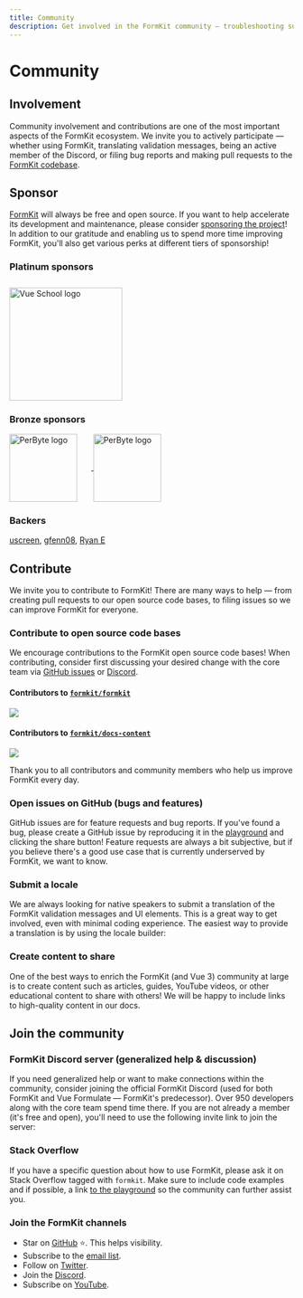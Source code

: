 ```yaml
---
title: Community
description: Get involved in the FormKit community — troubleshooting support, feature requests, project roadmap discussion, and more.
---
```


# Community

<page-toc></page-toc>

## Involvement

Community involvement and contributions are one of the most important aspects of the FormKit ecosystem. We invite you to actively participate — whether using FormKit, translating validation messages, being an active member of the Discord, or filing bug reports and making pull requests to the [FormKit codebase](https://github.com/formkit/formkit).

## Sponsor

[FormKit](https://github.com/formkit/formkit) will always be free and open source. If you want to help accelerate its development and maintenance, please consider [sponsoring the project](https://github.com/sponsors/formkit)! In addition to our gratitude and enabling us to spend more time improving FormKit, you'll also get various perks at different tiers of sponsorship!

<LinkGithub href="https://github.com/sponsors/formkit" button-text="Sponsor FormKit"></LinkGithub>

### Platinum sponsors

<a class="no-underline" href="https://vueschool.io/">
    <img
        class="docs-partner"
        src="https://cdn.formk.it/web-assets/sponsors/vueschool.png"
        alt="Vue School logo"
        target="_blank"
        style="display:inline-block;vertical-align: middle;width: 200px;margin-right: 25px;margin-top: 10px;"
    />
</a>

### Bronze sponsors

<a class="no-underline" href="https://www.perbyte.com">
    <img
        class="docs-partner"
        src="https://cdn.formk.it/web-assets/sponsors/bronze-sponsor_perbyte.png"
        alt="PerByte logo"
        target="_blank"
        style="display:inline-block;vertical-align: middle;width: 120px;margin-right: 25px;"
    />
</a>

<a class="no-underline" href="https://zammad.com">
    <img
        class="docs-partner"
        src="https://cdn.formk.it/web-assets/sponsors/zammad_logo-transparent.png"
        alt="PerByte logo"
        target="_blank"
        style="display:inline-block;vertical-align: middle;width: 120px;margin-right: 25px;"
    />
</a>

### Backers

[uscreen](https://uscreen.de), [gfenn08](https://github.com/gfenn08), [Ryan E](https://github.com/VikingDadMedic)

## Contribute

We invite you to contribute to FormKit! There are many ways to help — from creating pull requests to our open source code bases, to filing issues so we can improve FormKit for everyone.

### Contribute to open source code bases

We encourage contributions to the FormKit open source code bases! When contributing, consider first discussing your desired change with the core team via [GitHub issues](https://github.com/formkit/formkit/issues) or [Discord](https://discord.gg/Vhu97pAC76).

#### Contributors to [`formkit/formkit`](https://github.com/formkit/formkit)

<a href="https://github.com/formkit/formkit/graphs/contributors"><img src="https://contributors-img.web.app/image?repo=formkit/formkit" /></a>

#### Contributors to [`formkit/docs-content`](https://github.com/formkit/docs-content)

<a href="https://github.com/formkit/docs-content/graphs/contributors"><img src="https://contributors-img.web.app/image?repo=formkit/docs-content" /></a>

Thank you to all contributors and community members who help us improve FormKit every day.

### Open issues on GitHub (bugs and features)

GitHub issues are for feature requests and bug reports. If you've found a bug, please create a GitHub issue by reproducing it in the [playground](/playground) and clicking the share button! Feature requests are always a bit subjective, but if you believe there's a good use case that is currently underserved by FormKit, we want to know.

<LinkGithub href="https://github.com/formkit/formkit/issues" button-text="GitHub issues"></LinkGithub>

### Submit a locale

We are always looking for native speakers to submit a translation of the FormKit validation messages and UI elements. This is a great way to get involved, even with minimal coding experience. The easiest way to provide a translation is by using the locale builder:

<LinkLocaleBuilder></LinkLocaleBuilder>

### Create content to share

One of the best ways to enrich the FormKit (and Vue 3) community at large is to create content such as articles, guides, YouTube videos, or other educational content to share with others! We will be happy to include links to high-quality content in our docs.

## Join the community

### FormKit Discord server (generalized help & discussion)

If you need generalized help or want to make connections within the community, consider joining the official FormKit Discord (used for both FormKit and Vue Formulate — FormKit's predecessor). Over 950 developers along with the core team spend time there. If you are not already a member (it's free and open), you'll need to use the following invite link to join the server:

<LinkDiscord></LinkDiscord>

### Stack Overflow

If you have a specific question about how to use FormKit, please ask it on Stack Overflow tagged with `formkit`. Make sure to include code examples and if possible, a link [to the playground](/playground) so the community can further assist you.

<LinkStackOverflow></LinkStackOverflow>

<!-- If you have a PRO subscription, you'll be able to see and upvote feature requests from others -->

### Join the FormKit channels

- Star on [GitHub](https://github.com/formkit/formkit) ⭐️. This helps visibility.
- Subscribe to the [email list](https://t.co/hEBF5FZPrB).
- Follow on [Twitter](https://twitter.com/useformkit).
- Join the [Discord](https://discord.gg/NZ6nchBDGx).
- Subscribe on [YouTube](https://www.youtube.com/formkit).
